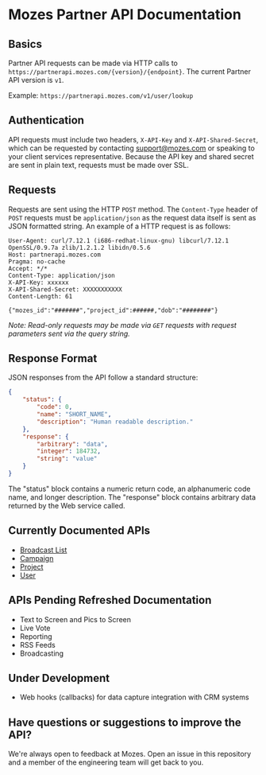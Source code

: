 # Mozes Partner API Documentation

Basics
--------

Partner API requests can be made via HTTP calls to `https://partnerapi.mozes.com/{version}/{endpoint}`. The current Partner API version is `v1`.

Example: `https://partnerapi.mozes.com/v1/user/lookup`

Authentication
--------

API requests must include two headers, `X-API-Key` and `X-API-Shared-Secret`, which can be requested by contacting support@mozes.com or speaking to your client services representative. Because the API key and shared secret are sent in plain text, requests must be made over SSL.

Requests
--------

Requests are sent using the HTTP `POST` method. The `Content-Type` header of `POST` requests must be `application/json` as the request data itself is sent as JSON formatted string. An example of a HTTP request is as follows:

```
User-Agent: curl/7.12.1 (i686-redhat-linux-gnu) libcurl/7.12.1 OpenSSL/0.9.7a zlib/1.2.1.2 libidn/0.5.6
Host: partnerapi.mozes.com
Pragma: no-cache
Accept: */*
Content-Type: application/json
X-API-Key: xxxxxx
X-API-Shared-Secret: XXXXXXXXXXX
Content-Length: 61

{"mozes_id":"#######","project_id":######,"dob":"########"}
```

*Note: Read-only requests may be made via `GET` requests with request parameters sent via the query string.*

Response Format
--------

JSON responses from the API follow a standard structure:
```json
{
    "status": {
        "code": 0,
        "name": "SHORT_NAME",
        "description": "Human readable description."
    },
    "response": {
        "arbitrary": "data",
        "integer": 184732,
        "string": "value"
    }
}
```
The "status" block contains a numeric return code, an alphanumeric code name, and longer description. The "response" block contains arbitrary data returned by the Web service called.

Currently Documented APIs
--------

* [Broadcast List](https://github.com/mozes/partner-api-docs/blob/master/sections/broadcast_list.md#broadcast-list "Broadcast List")
* [Campaign](https://github.com/mozes/partner-api-docs/blob/master/sections/campaign.md#campaign "Campaign")
* [Project](https://github.com/mozes/partner-api-docs/blob/master/sections/project.md#project "Project")
* [User](https://github.com/mozes/partner-api-docs/blob/master/sections/user.md#mozes-user "User")


APIs Pending Refreshed Documentation
--------
* Text to Screen and Pics to Screen
* Live Vote
* Reporting
* RSS Feeds
* Broadcasting

Under Development
--------
* Web hooks (callbacks) for data capture integration with CRM systems

Have questions or suggestions to improve the API?
--------
We're always open to feedback at Mozes. Open an issue in this repository and a member of the engineering team will get back to you.



